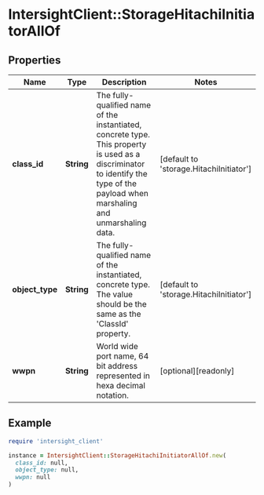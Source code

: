 # IntersightClient::StorageHitachiInitiatorAllOf

## Properties

| Name | Type | Description | Notes |
| ---- | ---- | ----------- | ----- |
| **class_id** | **String** | The fully-qualified name of the instantiated, concrete type. This property is used as a discriminator to identify the type of the payload when marshaling and unmarshaling data. | [default to &#39;storage.HitachiInitiator&#39;] |
| **object_type** | **String** | The fully-qualified name of the instantiated, concrete type. The value should be the same as the &#39;ClassId&#39; property. | [default to &#39;storage.HitachiInitiator&#39;] |
| **wwpn** | **String** | World wide port name, 64 bit address represented in hexa decimal notation. | [optional][readonly] |

## Example

```ruby
require 'intersight_client'

instance = IntersightClient::StorageHitachiInitiatorAllOf.new(
  class_id: null,
  object_type: null,
  wwpn: null
)
```

